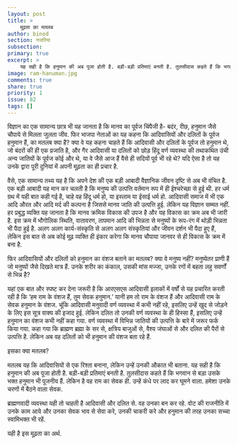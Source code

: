 ```yaml
---
layout: post
title: >
    मूढ़ता का मतलब
author: binod
section: नजरिया
subsection:
primary: true
excerpt: >
    यह सही है कि हनुमान की अब पूजा होती है. बड़ी-बड़ी प्रतिमाएं बनती है. तुलसीदास कहते हैं कि भगवान से बड़ा उसके भक्त हनुमान भी पूजनीय हैं. लेकिन है वह राम का सेवक ही. उन्हें कंधे पर लाद कर घूमने वाला. हमेशा उनके चरणों में बैठने वाला सेवक.
image: ram-hanuman.jpg
comments: true
share: true
priority: 1
issue: 82
tags: []
---
```


विज्ञान का एक सामान्य छात्र भी यह जानता है कि मानव का पूर्वज चिंपैजी है- बदंर, रीछ, हनुमान जैसे चौपाये से मिलता जुलता जीव. फिर भाजपा नेताओं का यह कहना कि आदिवासियों और दलितों के पूर्वज हनुमान हैं, का मतलब क्या है? क्या वे यह कहना चाहते हैं कि आदिवासी और दलितों के पूर्वज तो हनुमान थे, जो बंदरों की ही एक प्रजाति है, और गैर आदिवासी या दलितों को छोड़ हिंदू वर्ण व्यवस्था की तथाकथित उंची अन्य जातियों के पूर्वज कोई और थे, या वे जैसे आज हैं वैसे ही सदियों पूर्व भी रहे थे? यदि ऐसा है तो यह उनके द्वारा पूरी दुनियां में अपनी मूढ़ता का ही प्रचार है.

वैसे, एक सामान्य तथ्य यह है कि अपने देश की एक बड़ी आबादी वैज्ञानिक जीवन दृष्टि से अब भी वंचित है. एक बड़ी आबादी यह मान कर चलती है कि मनुष्य की उत्पत्ति वर्तमान रूप में ही ईश्चरेच्छा से हुई थी. हर धर्म ग्रथ में यही बात कही गई है, चाहे वह हिंदू धर्म हो, या इस्लाम या ईसाई धर्म हो. आदिवासी समाज में भी एक आदि औरत और आदि मर्द की कल्पना है जिससे मानव जाति की उत्पत्ति हुई. लेकिन यह विज्ञान सम्मत नहीं. हर प्रबुद्ध व्यक्ति यह जानता है कि मानव क्रमिक विकास की उपज है और यह विकास का क्रम अब भी जारी है. इस क्रम में भौगोलिक स्थिति, वातावरण, तापमान आदि की भिन्नता से मनुष्यों के रूप-रंग में थोड़ी भिन्नता भी पैदा हुई है. अलग अलग कार्य-संस्कृति से अलग अलग संस्कृतियां और जीवन दर्शन भी पैदा हुए हैं, लेकिन इस बात से अब कोई मूढ़ व्यक्ति ही इंकार करेगा कि मानव चौपाया जानवर से ही विकास के क्रम में बना है.

फिर आदिवासियों और दलितों को हनुमान का वंशज बताने का मतलब? क्या वे मनुष्य नहीं? मनुष्येतर प्राणी हैं जो मनुष्यों जैसे दिखते मात्र हैं. उनके शरीर का कंकाल, उसकी मांस मज्जा, उनके रगों में बहता लहु सवर्णों से भिन्न है?

यहां एक बात और स्पष्ट कर देना जरूरी है कि आरएसएस आदिवासी इलाकों में वर्षों से यह प्रचारित करती रही है कि ‘हम राम के वंशज हैं, तुम सेवक हनुमान.’ यानी हम तो राम के वंशज हैं और आदिवासी राम के सेवक हनुमान के वंशज. चूंकि आदिवासी मनुवादी वर्ण व्यवस्था में कभी नहीं रहे, इसलिए उन्हें खुद से जोड़ने के लिए इस सूत्र वाक्य की इजाद हुई. लेकिन दलित तो उनकी वर्ण व्यवस्था के ही हिस्सा हैं, इसलिए उन्हें हनुमान का वंशज कभी नहीं कहा गया. वर्ण व्यवस्था में विभिन्न जातियों की उत्पत्ति के बारे में जरूर फर्क किया गया. कहा गया कि ब्राह्मण ब्रह्मा के सर से, क्षत्रिय बाजुओं से, वैश्य जंघाओं से और दलित की पैरों से उत्पत्ति है. लेकिन अब वह दलितों को भी हनुमान की वंशज बता रहे हैं.

इसका क्या मतलब?

मतलब यह कि आदिवासियों से एक रिश्ता बनाना, लेकिन उन्हें उनकी औकात भी बताना. यह सही है कि हनुमान की अब पूजा होती है. बड़ी-बड़ी प्रतिमाएं बनती है. तुलसीदास कहते हैं कि भगवान से बड़ा उसके भक्त हनुमान भी पूजनीय हैं. लेकिन है वह राम का सेवक ही. उन्हें कंधे पर लाद कर घूमने वाला. हमेशा उनके चरणों में बैठने वाला सेवक.

ब्राह्मणवादी व्यवस्था यही तो चाहती है आदिवासी और दलित से. वह उनका बन कर रहे. वोट की राजनीति में उनके काम आये और उनका सेवक भाव से सेवा करे, उनकी चाकरी करे और हनुमान की तरह उनका सच्चा स्वामिभक्त भी रहें.

यही है इस मूढ़ता का अर्थ.